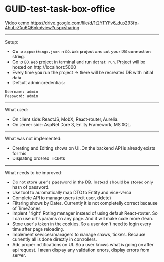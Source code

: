 # GUID-test-task-box-office

Video demo
https://drive.google.com/file/d/1t2YTYFv6_duo293fp-4huLrZAu6Q6nko/view?usp=sharing

---
Setup:
- Go to `appsettings.json` in `BO.Web` project and set your DB connection string.
- Go to `BO.Web` project in terminal and run `dotnet run`. Project will be hosted on http://localhost:5000
- Every time you run the project -> there will be recreated DB with initial data.
- Default admin credentials:
```
Username: admin
Password: admin
```

---
What used:
- On client side: ReactJS, MobX, React-router, Aurelia.
- On server side: AspNet Core 3, Entity Framework, MS SQL.

---
What was not implemented:
- Creating and Editing shows on UI. On the backend API is already exists for this
- Displating ordered Tickets

---
What needs to be improved:
- Do not store user's password in the DB. Instead should be stored only hash of password.
- Use tool to automatically map DTO to Entity and vice-verca
- Complete API to manage users (edit user, delete)
- Filtering shows by Dates. Currently it is not completelly correct because of TimeZones
- Implent "right" Roting manager instead of using default React-router. So I can use url's params on any page. And it will make code more clean.
- Store user's token in the cookies. So a user don't need to login every time after page reloading.
- Implement services/managers to manage shows, tickets. Because currently all is done directly in controllers.
- Add proper notifications on UI. So a user knows what is going on after api request. I mean display any validation errors, display errors from server.
